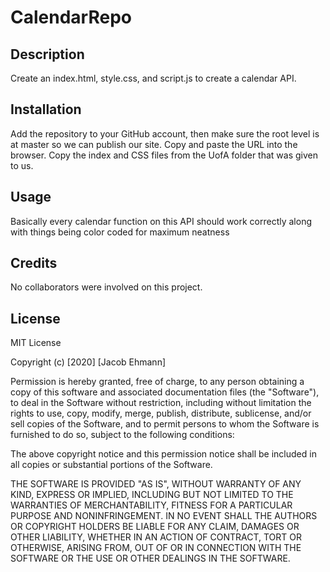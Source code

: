 # CalendarRepo

## Description
Create an index.html, style.css, and script.js to create a
calendar API.


## Installation
Add the repository to your GitHub account, then make sure the root 
level is at master so we can publish our site. Copy and paste the URL into the browser.
Copy the index and CSS files from the UofA folder that was given to us.

## Usage
Basically every calendar function on this API should work correctly
along with things being color coded for maximum neatness


## Credits
No collaborators were involved on this project.



## License
MIT License

Copyright (c) [2020] [Jacob Ehmann]

Permission is hereby granted, free of charge, to any person obtaining a copy of this software and associated documentation files (the "Software"), to deal in the Software without restriction, including without limitation the rights to use, copy, modify, merge, publish, distribute, sublicense, and/or sell copies of the Software, and to permit persons to whom the Software is furnished to do so, subject to the following conditions:

The above copyright notice and this permission notice shall be included in all copies or substantial portions of the Software.

THE SOFTWARE IS PROVIDED "AS IS", WITHOUT WARRANTY OF ANY KIND, EXPRESS OR IMPLIED, INCLUDING BUT NOT LIMITED TO THE WARRANTIES OF MERCHANTABILITY, FITNESS FOR A PARTICULAR PURPOSE AND NONINFRINGEMENT. IN NO EVENT SHALL THE AUTHORS OR COPYRIGHT HOLDERS BE LIABLE FOR ANY CLAIM, DAMAGES OR OTHER LIABILITY, WHETHER IN AN ACTION OF CONTRACT, TORT OR OTHERWISE, ARISING FROM, OUT OF OR IN CONNECTION WITH THE SOFTWARE OR THE USE OR OTHER DEALINGS IN THE SOFTWARE.